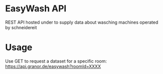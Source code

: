 # EasyWash API
REST API hosted under to supply data about wasching machines operated by schneidereit

# Usage
Use GET to request a dataset for a specific room: https://api.granor.de/easywash?roomId=XXXX
